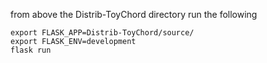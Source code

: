 from above the Distrib-ToyChord directory run the following
```
export FLASK_APP=Distrib-ToyChord/source/
export FLASK_ENV=development
flask run
```
